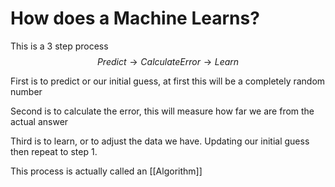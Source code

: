 # How does a Machine Learns?
This is a 3 step process
$$Predict \rightarrow Calculate Error \rightarrow Learn$$

First is to predict or our initial guess, at first this will be a completely random number

Second is to calculate the error, this will measure how far we are from the actual answer

Third is to learn, or to adjust the data we have. Updating our initial guess then repeat to step 1.

This process is actually called an [[Algorithm]]
